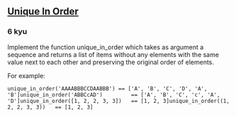 <h2><a href=https://www.codewars.com/kata/54e6533c92449cc251001667/train/python target="_blank">Unique In Order</a></h2><h3>6 kyu</h3><p>Implement the function unique_in_order which takes as argument a sequence and returns a list of items without any elements with the same value next to each other and preserving the original order of elements.</p><p>For example:</p><pre style="display: none;"><code class="language-cpp"><span class="cm-variable">uniqueInOrder</span>(<span class="cm-string">"AAAABBBCCDAABBB"</span>) <span class="cm-operator">==</span> {<span class="cm-string">'A'</span>, <span class="cm-string">'B'</span>, <span class="cm-string">'C'</span>, <span class="cm-string">'D'</span>, <span class="cm-string">'A'</span>, <span class="cm-string">'B'</span>}<span class="cm-variable">uniqueInOrder</span>(<span class="cm-string">"ABBCcAD"</span>)         <span class="cm-operator">==</span> {<span class="cm-string">'A'</span>, <span class="cm-string">'B'</span>, <span class="cm-string">'C'</span>, <span class="cm-string">'c'</span>, <span class="cm-string">'A'</span>, <span class="cm-string">'D'</span>}<span class="cm-variable">uniqueInOrder</span>([<span class="cm-number">1</span>,<span class="cm-number">2</span>,<span class="cm-number">2</span>,<span class="cm-number">3</span>,<span class="cm-number">3</span>])       <span class="cm-operator">==</span> {<span class="cm-number">1</span>,<span class="cm-number">2</span>,<span class="cm-number">3</span>}</code></pre><pre style="display: none;"><code class="language-javascript"><span class="cm-variable">uniqueInOrder</span>(<span class="cm-string">'AAAABBBCCDAABBB'</span>) <span class="cm-operator">==</span> [<span class="cm-string">'A'</span>, <span class="cm-string">'B'</span>, <span class="cm-string">'C'</span>, <span class="cm-string">'D'</span>, <span class="cm-string">'A'</span>, <span class="cm-string">'B'</span>]<span class="cm-variable">uniqueInOrder</span>(<span class="cm-string">'ABBCcAD'</span>)         <span class="cm-operator">==</span> [<span class="cm-string">'A'</span>, <span class="cm-string">'B'</span>, <span class="cm-string">'C'</span>, <span class="cm-string">'c'</span>, <span class="cm-string">'A'</span>, <span class="cm-string">'D'</span>]<span class="cm-variable">uniqueInOrder</span>([<span class="cm-number">1</span>,<span class="cm-number">2</span>,<span class="cm-number">2</span>,<span class="cm-number">3</span>,<span class="cm-number">3</span>])       <span class="cm-operator">==</span> [<span class="cm-number">1</span>,<span class="cm-number">2</span>,<span class="cm-number">3</span>]</code></pre><pre style="display: none;"><code class="language-typescript"><span class="cm-variable">uniqueInOrder</span>(<span class="cm-string">'AAAABBBCCDAABBB'</span>) <span class="cm-operator">==</span> [<span class="cm-string">'A'</span>, <span class="cm-string">'B'</span>, <span class="cm-string">'C'</span>, <span class="cm-string">'D'</span>, <span class="cm-string">'A'</span>, <span class="cm-string">'B'</span>]<span class="cm-variable">uniqueInOrder</span>(<span class="cm-string">'ABBCcAD'</span>)         <span class="cm-operator">==</span> [<span class="cm-string">'A'</span>, <span class="cm-string">'B'</span>, <span class="cm-string">'C'</span>, <span class="cm-string">'c'</span>, <span class="cm-string">'A'</span>, <span class="cm-string">'D'</span>]<span class="cm-variable">uniqueInOrder</span>([<span class="cm-number">1</span>,<span class="cm-number">2</span>,<span class="cm-number">2</span>,<span class="cm-number">3</span>,<span class="cm-number">3</span>])       <span class="cm-operator">==</span> [<span class="cm-number">1</span>,<span class="cm-number">2</span>,<span class="cm-number">3</span>]</code></pre><pre><code class="language-python"><span class="cm-variable">unique_in_order</span>(<span class="cm-string">'AAAABBBCCDAABBB'</span>) <span class="cm-operator">==</span> [<span class="cm-string">'A'</span>, <span class="cm-string">'B'</span>, <span class="cm-string">'C'</span>, <span class="cm-string">'D'</span>, <span class="cm-string">'A'</span>, <span class="cm-string">'B'</span>]<span class="cm-variable">unique_in_order</span>(<span class="cm-string">'ABBCcAD'</span>)         <span class="cm-operator">==</span> [<span class="cm-string">'A'</span>, <span class="cm-string">'B'</span>, <span class="cm-string">'C'</span>, <span class="cm-string">'c'</span>, <span class="cm-string">'A'</span>, <span class="cm-string">'D'</span>]<span class="cm-variable">unique_in_order</span>([<span class="cm-number">1</span>, <span class="cm-number">2</span>, <span class="cm-number">2</span>, <span class="cm-number">3</span>, <span class="cm-number">3</span>])   <span class="cm-operator">==</span> [<span class="cm-number">1</span>, <span class="cm-number">2</span>, <span class="cm-number">3</span>]<span class="cm-variable">unique_in_order</span>((<span class="cm-number">1</span>, <span class="cm-number">2</span>, <span class="cm-number">2</span>, <span class="cm-number">3</span>, <span class="cm-number">3</span>))   <span class="cm-operator">==</span> [<span class="cm-number">1</span>, <span class="cm-number">2</span>, <span class="cm-number">3</span>]</code></pre><pre style="display: none;"><code class="language-ruby"><span class="cm-variable">unique_in_order</span>(<span class="cm-string">'AAAABBBCCDAABBB'</span>) <span class="cm-operator">==</span> [<span class="cm-string">'A'</span>, <span class="cm-string">'B'</span>, <span class="cm-string">'C'</span>, <span class="cm-string">'D'</span>, <span class="cm-string">'A'</span>, <span class="cm-string">'B'</span>]<span class="cm-variable">unique_in_order</span>(<span class="cm-string">'ABBCcAD'</span>)         <span class="cm-operator">==</span> [<span class="cm-string">'A'</span>, <span class="cm-string">'B'</span>, <span class="cm-string">'C'</span>, <span class="cm-string">'c'</span>, <span class="cm-string">'A'</span>, <span class="cm-string">'D'</span>]<span class="cm-variable">unique_in_order</span>([<span class="cm-number">1</span>,<span class="cm-number">2</span>,<span class="cm-number">2</span>,<span class="cm-number">3</span>,<span class="cm-number">3</span>])       <span class="cm-operator">==</span> [<span class="cm-number">1</span>,<span class="cm-number">2</span>,<span class="cm-number">3</span>]</code></pre><pre style="display: none;"><code class="language-haskell"><span class="cm-variable">uniqueInOrder</span> <span class="cm-string">"AAAABBBCCDAABBB"</span> <span class="cm-builtin">==</span> <span class="cm-string">"ABCDAB"</span><span class="cm-variable">uniqueInOrder</span> <span class="cm-string">"ABBCcAD"</span>         <span class="cm-builtin">==</span> <span class="cm-string">"ABCcAD"</span><span class="cm-variable">uniqueInOrder</span> [<span class="cm-number">1</span>,<span class="cm-number">2</span>,<span class="cm-number">2</span>,<span class="cm-number">3</span>,<span class="cm-number">3</span>]       <span class="cm-builtin">==</span> [<span class="cm-number">1</span>,<span class="cm-number">2</span>,<span class="cm-number">3</span>]</code></pre><pre style="display: none;"><code class="language-crystal"><span class="cm-variable">unique_in_order</span>(<span class="cm-string">"AAAABBBCCDAABBB"</span>) <span class="cm-operator">==</span> [<span class="cm-atom">'A'</span>, <span class="cm-atom">'B'</span>, <span class="cm-atom">'C'</span>, <span class="cm-atom">'D'</span>, <span class="cm-atom">'A'</span>, <span class="cm-atom">'B'</span>]<span class="cm-variable">unique_in_order</span>(<span class="cm-string">"ABBCcAD"</span>)         <span class="cm-operator">==</span> [<span class="cm-atom">'A'</span>, <span class="cm-atom">'B'</span>, <span class="cm-atom">'C'</span>, <span class="cm-atom">'c'</span>, <span class="cm-atom">'A'</span>, <span class="cm-atom">'D'</span>]<span class="cm-variable">unique_in_order</span>([<span class="cm-number">1</span>,<span class="cm-number">2</span>,<span class="cm-number">2</span>,<span class="cm-number">3</span>,<span class="cm-number">3</span>])       <span class="cm-operator">==</span> [<span class="cm-number">1</span>,<span class="cm-number">2</span>,<span class="cm-number">3</span>]</code></pre><pre style="display: none;"><code class="language-scala"><span class="cm-variable">uniqueInOrder</span>(<span class="cm-string">"AAAABBBCCDAABBB"</span>)   <span class="cm-operator">==</span> <span class="cm-type">List</span>(<span class="cm-atom">'A</span><span class="cm-atom">'</span>, <span class="cm-atom">'B</span><span class="cm-atom">'</span>, <span class="cm-atom">'C</span><span class="cm-atom">'</span>, <span class="cm-atom">'D</span><span class="cm-atom">'</span>, <span class="cm-atom">'A</span><span class="cm-atom">'</span>, <span class="cm-atom">'B</span><span class="cm-atom">'</span>)<span class="cm-variable">uniqueInOrder</span>(<span class="cm-string">"ABBCcAD"</span>)           <span class="cm-operator">==</span> <span class="cm-type">List</span>(<span class="cm-atom">'A</span><span class="cm-atom">'</span>, <span class="cm-atom">'B</span><span class="cm-atom">'</span>, <span class="cm-atom">'C</span><span class="cm-atom">'</span>, <span class="cm-atom">'c</span><span class="cm-atom">'</span>, <span class="cm-atom">'A</span><span class="cm-atom">'</span>, <span class="cm-atom">'D</span><span class="cm-atom">'</span>)<span class="cm-variable">uniqueInOrder</span>(<span class="cm-type">List</span>(<span class="cm-number">1</span>, <span class="cm-number">2</span>, <span class="cm-number">2</span>, <span class="cm-number">3</span>, <span class="cm-number">3</span>)) <span class="cm-operator">==</span> <span class="cm-type">List</span>(<span class="cm-number">1</span>, <span class="cm-number">2</span>, <span class="cm-number">3</span>)</code></pre>